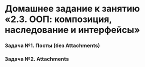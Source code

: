 # Домашнее задание к занятию «2.3. ООП: композиция, наследование и интерфейсы»

### Задача №1. Посты (без Attachments)

### Задача №2. Attachments